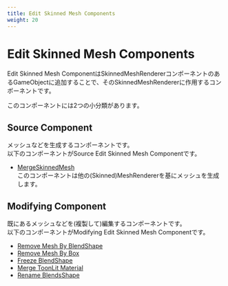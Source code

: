 ```yaml
---
title: Edit Skinned Mesh Components
weight: 20
---
```


# Edit Skinned Mesh Components

Edit Skinned Mesh ComponentはSkinnedMeshRendererコンポーネントのあるGameObjectに追加することで、そのSkinnedMeshRendererに作用するコンポーネントです。

このコンポーネントには2つの小分類があります。

## Source Component

メッシュなどを生成するコンポーネントです。\
以下のコンポーネントがSource Edit Skinned Mesh Componentです。

- [MergeSkinnedMesh](../../reference/merge-skinned-mesh)\
  このコンポーネントは他の(Skinned)MeshRendererを基にメッシュを生成します。

## Modifying Component

既にあるメッシュなどを(複製して)編集するコンポーネントです。\
以下のコンポーネントがModifying Edit Skinned Mesh Componentです。

- [Remove Mesh By BlendShape](../../reference/remove-mesh-by-blendshape)
- [Remove Mesh By Box](../../reference/remove-mesh-by-box)
- [Freeze BlendShape](../../reference/freeze-blendshape)
- [Merge ToonLit Material](../../reference/merge-toonlit-material)
- [Rename BlendsShape](../../reference/rename-blendshape)
